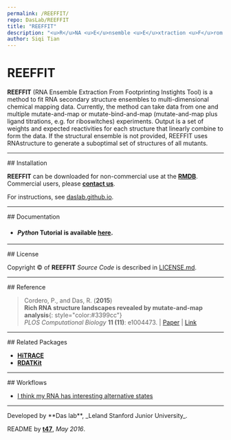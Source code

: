 ```yaml
---
permalink: /REEFFIT/
repo: DasLab/REEFFIT
title: "REEFFIT"
description: "<u>R</u>NA <u>E</u>nsemble <u>E</u>xtraction <u>F</u>rom <u>F</u>ootprinting <u>I</u>nstights <u>T</u>ool"
author: Siqi Tian
---
```


# REEFFIT

**REEFFIT** (RNA Ensemble Extraction From Footprinting Instights Tool) is a method to fit RNA secondary structure ensembles to multi-dimensional chemical mapping data. Currently, the method can take data from one and multiple mutate-and-map or mutate-bind-and-map (mutate-and-map plus ligand titrations, e.g. for riboswitches) experiments. Output is a set of weights and expected reactivities for each structure that linearly combine to form the data. If the structural ensemble is not provided, REEFFIT uses RNAstructure to generate a suboptimal set of structures of all mutants.

<hr/>
## Installation

**REEFFIT** can be downloaded for non-commercial use at the [**RMDB**](https://rmdb.stanford.edu/tools/). Commercial users, please [**contact us**](https://rmdb.stanford.edu/help/about/#contact).

For instructions, see [daslab.github.io](https://daslab.github.io/REEFFIT/install).

<hr/>
## Documentation

* #### *Python* Tutorial is available [**here**](https://daslab.github.io/REEFFIT/run).

<hr/>
## License

Copyright &copy; of **REEFFIT** _Source Code_ is described in [LICENSE.md](https://github.com/DasLab/REEFFIT/blob/master/LICENSE.md).

<hr/>
## Reference

>Cordero, P., and Das, R. (**2015**)<br/>
>**Rich RNA structure landscapes revealed by mutate-and-map analysis**{: style="color:#3399cc"}<br/>
>*PLOS Computational Biology* **11 (11)**: e1004473. | [Paper](https://daslab.stanford.edu/site_data/pub_pdf/2015_Cordero_PLOSComptBiol.pdf) | [Link](http://journals.plos.org/ploscompbiol/article?id=10.1371/journal.pcbi.1004473)

<hr/>
## Related Packages

* [**HiTRACE**](/HiTRACE/)
* [**RDATKit**](/RDATKit/)

<hr/>
## Workflows

* [I think my RNA has interesting alternative states](/workflows/alternative_states/)

<hr/>
Developed by **Das lab**, _Leland Stanford Junior University_.

README by [**t47**](https://t47.io/), *May 2016*.

